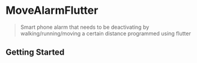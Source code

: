 # MoveAlarmFlutter

> Smart phone alarm that needs to be deactivating by walking/running/moving a certain distance programmed using flutter

## Getting Started
